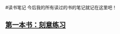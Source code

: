 #读书笔记
今后我的所有读过的书的笔记就记在这里吧！


## [第一本书：刻意练习](https://github.com/happywc/readbooks/tree/master/peak)

